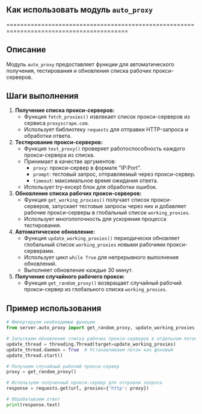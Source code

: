## Как использовать модуль `auto_proxy`

=========================================================================================

Описание
-------------------------
Модуль `auto_proxy` предоставляет функции для автоматического получения, тестирования и обновления списка рабочих прокси-серверов. 

Шаги выполнения
-------------------------
1. **Получение списка прокси-серверов:**
    - Функция `fetch_proxies()` извлекает список прокси-серверов из сервиса `proxyscrape.com`.
    - Использует библиотеку `requests` для отправки HTTP-запроса и обработки ответа.
2. **Тестирование прокси-серверов:**
    - Функция `test_proxy()` проверяет работоспособность каждого прокси-сервера из списка.
    - Принимает в качестве аргументов:
        - `proxy`: прокси-сервер в формате "IP:Port".
        - `prompt`: тестовый запрос, отправляемый через прокси-сервер.
        - `timeout`: максимальное время ожидания ответа.
    - Использует try-except блок для обработки ошибок.
3. **Обновление списка рабочих прокси-серверов:**
    - Функция `get_working_proxies()` получает список прокси-серверов, запускает тестовые запросы через них и добавляет рабочие прокси-серверы в глобальный список `working_proxies`.
    - Использует многопоточность для ускорения процесса тестирования.
4. **Автоматическое обновление:**
    - Функция `update_working_proxies()` периодически обновляет глобальный список `working_proxies` новыми рабочими прокси-серверами.
    - Использует цикл `while True` для непрерывного выполнения обновлений.
    - Выполняет обновление каждые 30 минут.
5. **Получение случайного рабочего прокси:**
    - Функция `get_random_proxy()` возвращает случайный рабочий прокси-сервер из глобального списка `working_proxies`.

Пример использования
-------------------------

```python
# Импортируем необходимые функции
from server.auto_proxy import get_random_proxy, update_working_proxies

# Запускаем обновление списка рабочих прокси-серверов в отдельном потоке
update_thread = threading.Thread(target=update_working_proxies)
update_thread.daemon = True  # Устанавливаем поток как фоновый
update_thread.start()

# Получаем случайный рабочий прокси-сервер
proxy = get_random_proxy()

# Используем полученный прокси-сервер для отправки запроса
response = requests.get(url, proxies={'http': proxy})

# Обрабатываем ответ
print(response.text)
```